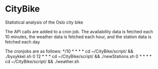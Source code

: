 # CityBike
Statistical analysis of the Oslo city bike

The API calls are added to a cron job. The availability data is fetched each 10 minutes, the weather data is fetched each hour, and the station data is fetched each day

The cronjobs are as follows:
*/10 * * * * cd ~/CityBike/script/ && ./bysykkel.sh
0 12 * * * cd ~/CityBike/script/ && ./newStations.sh
0 * * * * cd ~/CityBike/script/ && ./weather.sh
